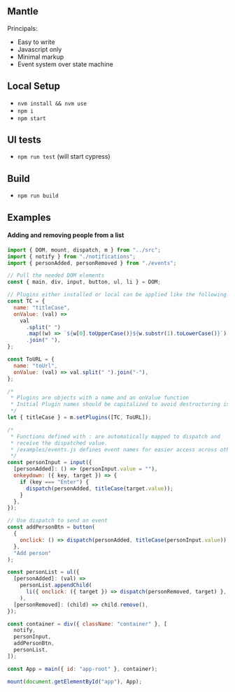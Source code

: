 Mantle
--

Principals:

- Easy to write
- Javascript only
- Minimal markup
- Event system over state machine

## Local Setup
- `nvm install && nvm use`
- `npm i`
- `npm start`

## UI tests
- `npm run test` (will start cypress)

## Build
- `npm run build`

## Examples

#### Adding and removing people from a list

```javascript
import { DOM, mount, dispatch, m } from "../src";
import { notify } from "./notifications";
import { personAdded, personRemoved } from "./events";

// Pull the needed DOM elements
const { main, div, input, button, ul, li } = DOM;

// Plugins either installed or local can be applied like the following
const TC = {
  name: "titleCase",
  onValue: (val) =>
    val
      .split(" ")
      .map((w) => `${w[0].toUpperCase()}${w.substr(1).toLowerCase()}`)
      .join(" "),
};

const ToURL = {
  name: "toUrl",
  onValue: (val) => val.split(" ").join("-"),
};

/*
 * Plugins are objects with a name and an onValue function
 * Initial Plugin names should be capitalized to avoid destructuring issues
 */
let { titleCase } = m.setPlugins([TC, ToURL]);

/*
 * Functions defined with : are automatically mapped to dispatch and
 * receive the dispatched value.
 * /examples/events.js defines event names for easier access across other files
 */
const personInput = input({
  [personAdded]: () => (personInput.value = ""),
  onkeydown: ({ key, target }) => {
    if (key === "Enter") {
      dispatch(personAdded, titleCase(target.value));
    }
  },
});

// Use dispatch to send an event
const addPersonBtn = button(
  {
    onclick: () => dispatch(personAdded, titleCase(personInput.value)),
  },
  "Add person"
);

const personList = ul({
  [personAdded]: (val) =>
    personList.appendChild(
      li({ onclick: ({ target }) => dispatch(personRemoved, target) }, val)
    ),
  [personRemoved]: (child) => child.remove(),
});

const container = div({ className: "container" }, [
  notify,
  personInput,
  addPersonBtn,
  personList,
]);

const App = main({ id: "app-root" }, container);

mount(document.getElementById("app"), App);
```